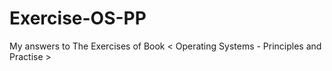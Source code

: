 # Exercise-OS-PP
My answers to The Exercises of Book &lt; Operating Systems - Principles and Practise >
